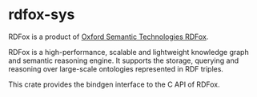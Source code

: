 # rdfox-sys

RDFox is a product of [Oxford Semantic Technologies RDFox](https://www.oxfordsemantic.tech/product).

RDFox is a high-performance, scalable and lightweight knowledge graph and semantic reasoning engine.
It supports the storage, querying and reasoning over large-scale ontologies represented in RDF triples.

This crate provides the bindgen interface to the C API of RDFox.
